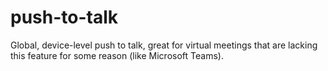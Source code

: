 # push-to-talk

Global, device-level push to talk, great for virtual meetings that are lacking this feature for some reason (like Microsoft Teams).
